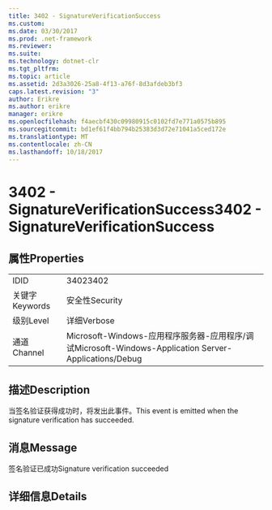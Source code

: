 ```yaml
---
title: 3402 - SignatureVerificationSuccess
ms.custom: 
ms.date: 03/30/2017
ms.prod: .net-framework
ms.reviewer: 
ms.suite: 
ms.technology: dotnet-clr
ms.tgt_pltfrm: 
ms.topic: article
ms.assetid: 2d3a3026-25a8-4f13-a76f-8d3afdeb3bf3
caps.latest.revision: "3"
author: Erikre
ms.author: erikre
manager: erikre
ms.openlocfilehash: f4aecbf430c09980915c0102fd7e771a0575b895
ms.sourcegitcommit: bd1ef61f4bb794b25383d3d72e71041a5ced172e
ms.translationtype: MT
ms.contentlocale: zh-CN
ms.lasthandoff: 10/18/2017
---
```

# <a name="3402---signatureverificationsuccess"></a><span data-ttu-id="d1ef0-102">3402 - SignatureVerificationSuccess</span><span class="sxs-lookup"><span data-stu-id="d1ef0-102">3402 - SignatureVerificationSuccess</span></span>
## <a name="properties"></a><span data-ttu-id="d1ef0-103">属性</span><span class="sxs-lookup"><span data-stu-id="d1ef0-103">Properties</span></span>  
  
|||  
|-|-|  
|<span data-ttu-id="d1ef0-104">ID</span><span class="sxs-lookup"><span data-stu-id="d1ef0-104">ID</span></span>|<span data-ttu-id="d1ef0-105">3402</span><span class="sxs-lookup"><span data-stu-id="d1ef0-105">3402</span></span>|  
|<span data-ttu-id="d1ef0-106">关键字</span><span class="sxs-lookup"><span data-stu-id="d1ef0-106">Keywords</span></span>|<span data-ttu-id="d1ef0-107">安全性</span><span class="sxs-lookup"><span data-stu-id="d1ef0-107">Security</span></span>|  
|<span data-ttu-id="d1ef0-108">级别</span><span class="sxs-lookup"><span data-stu-id="d1ef0-108">Level</span></span>|<span data-ttu-id="d1ef0-109">详细</span><span class="sxs-lookup"><span data-stu-id="d1ef0-109">Verbose</span></span>|  
|<span data-ttu-id="d1ef0-110">通道</span><span class="sxs-lookup"><span data-stu-id="d1ef0-110">Channel</span></span>|<span data-ttu-id="d1ef0-111">Microsoft-Windows-应用程序服务器-应用程序/调试</span><span class="sxs-lookup"><span data-stu-id="d1ef0-111">Microsoft-Windows-Application Server-Applications/Debug</span></span>|  
  
## <a name="description"></a><span data-ttu-id="d1ef0-112">描述</span><span class="sxs-lookup"><span data-stu-id="d1ef0-112">Description</span></span>  
 <span data-ttu-id="d1ef0-113">当签名验证获得成功时，将发出此事件。</span><span class="sxs-lookup"><span data-stu-id="d1ef0-113">This event is emitted when the signature verification has succeeded.</span></span>  
  
## <a name="message"></a><span data-ttu-id="d1ef0-114">消息</span><span class="sxs-lookup"><span data-stu-id="d1ef0-114">Message</span></span>  
 <span data-ttu-id="d1ef0-115">签名验证已成功</span><span class="sxs-lookup"><span data-stu-id="d1ef0-115">Signature verification succeeded</span></span>  
  
## <a name="details"></a><span data-ttu-id="d1ef0-116">详细信息</span><span class="sxs-lookup"><span data-stu-id="d1ef0-116">Details</span></span>
